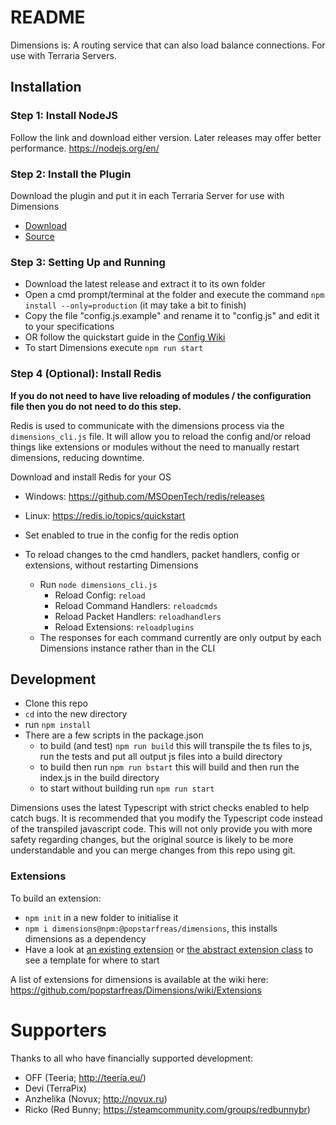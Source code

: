 # README #

Dimensions is: A routing service that can also load balance connections. For use with Terraria Servers.

## Installation
### Step 1: Install NodeJS
Follow the link and download either version. Later releases may offer better performance. https://nodejs.org/en/
 
### Step 2: Install the Plugin
Download the plugin and put it in each Terraria Server for use with Dimensions
 * [Download](https://github.com/popstarfreas/Dimensions-TerrariaServer/releases)
 * [Source](https://github.com/popstarfreas/Dimensions-TerrariaServer)

### Step 3: Setting Up and Running
 * Download the latest release and extract it to its own folder
 * Open a cmd prompt/terminal at the folder and execute the command `npm install --only=production` (it may take a bit to finish)
 * Copy the file "config.js.example" and rename it to "config.js" and edit it to your specifications
 * OR follow the quickstart guide in the [Config Wiki](https://github.com/popstarfreas/Dimensions/wiki/Config)
 * To start Dimensions execute `npm run start`

### Step 4 (Optional): Install Redis
**If you do not need to have live reloading of modules / the configuration file then you do not need to do this step.**

Redis is used to communicate with the dimensions process via the `dimensions_cli.js` file. It will allow you to reload the config and/or reload things like extensions or modules without the need to manually restart dimensions, reducing downtime.

Download and install Redis for your OS
 * Windows: https://github.com/MSOpenTech/redis/releases
 * Linux: https://redis.io/topics/quickstart
 

 * Set enabled to true in the config for the redis option
 * To reload changes to the cmd handlers, packet handlers, config or extensions, without restarting Dimensions
    * Run `node dimensions_cli.js`
        * Reload Config: `reload`
        * Reload Command Handlers: `reloadcmds`
        * Reload Packet Handlers: `reloadhandlers`
        * Reload Extensions: `reloadplugins`
    * The responses for each command currently are only output by each Dimensions instance rather than in the CLI

## Development

* Clone this repo
* `cd` into the new directory
* run ```npm install```
* There are a few scripts in the package.json
    * to build (and test) ```npm run build``` this will transpile the ts files to js, run the tests and put all output js files into a build directory
    * to build then run ```npm run bstart``` this will build and then run the index.js in the build directory
    * to start without building run `npm run start`

Dimensions uses the latest Typescript with strict checks enabled to help catch bugs. It is recommended that you modify the Typescript code instead of the transpiled javascript code. This will not only provide you with more safety regarding changes, but the original source is likely to be more understandable and you can merge changes from this repo using git.

### Extensions
To build an extension:
 * ``npm init`` in a new folder to initialise it
 * ``npm i dimensions@npm:@popstarfreas/dimensions``, this installs dimensions as a dependency
 * Have a look at [an existing extension](https://github.com/popstarfreas/Kickback/blob/master/index.ts) or [the abstract extension class](https://github.com/popstarfreas/Dimensions/blob/dev/node_modules/dimensions/extension/index.ts) to see a template for where to start

A list of extensions for dimensions is available at the wiki here: https://github.com/popstarfreas/Dimensions/wiki/Extensions
   
# Supporters
Thanks to all who have financially supported development:

 * OFF (Teeria; http://teeria.eu/)
 * Devi (TerraPix)
 * Anzhelika (Novux; http://novux.ru)
 * Ricko (Red Bunny; https://steamcommunity.com/groups/redbunnybr)
